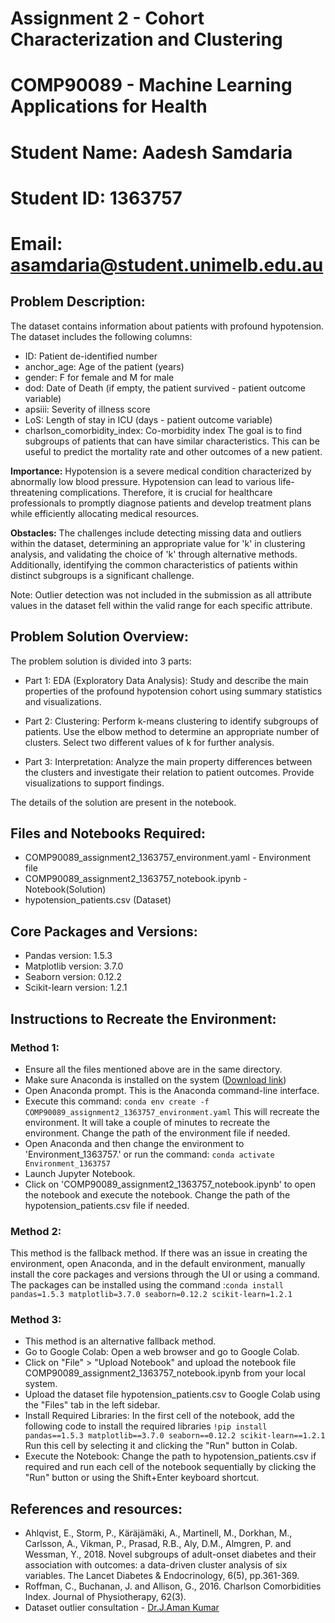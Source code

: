 # Assignment 2 - Cohort Characterization and Clustering
# COMP90089 - Machine Learning Applications for Health
# Student Name: Aadesh Samdaria
# Student ID: 1363757
# Email: asamdaria@student.unimelb.edu.au

## Problem Description:
The dataset contains information about patients with profound hypotension. The dataset includes the following columns:
- ID: Patient de-identified number
- anchor_age: Age of the patient (years)
- gender: F for female and M for male
- dod: Date of Death (if empty, the patient survived - patient outcome variable)
- apsiii: Severity of illness score
- LoS: Length of stay in ICU (days - patient outcome variable)
- charlson_comorbidity_index: Co-morbidity index
The goal is to find subgroups of patients that can have similar characteristics. This can be useful to predict the mortality rate and other outcomes of a new patient.  <br>


**Importance:** Hypotension is a severe medical condition characterized by abnormally low blood pressure. Hypotension can lead to various life-threatening complications. Therefore, it is crucial for healthcare professionals to promptly diagnose patients and develop treatment plans while efficiently allocating medical resources.<br>

**Obstacles:** The challenges include detecting missing data and outliers within the dataset, determining an appropriate value for 'k' in clustering analysis, and validating the choice of 'k' through alternative methods. Additionally, identifying the common characteristics of patients within distinct subgroups is a significant challenge.<br>

Note: Outlier detection was not included in the submission as all attribute values in the dataset fell within the valid range for each specific attribute. <br>

## Problem Solution Overview:
The problem solution is divided into 3 parts:

- Part 1: EDA (Exploratory Data Analysis): Study and describe the main properties of the profound hypotension cohort using summary statistics and visualizations.

- Part 2: Clustering: Perform k-means clustering to identify subgroups of patients. Use the elbow method to determine an appropriate number of clusters. Select two different values of k for further analysis.

- Part 3: Interpretation: Analyze the main property differences between the clusters and investigate their relation to patient outcomes. Provide visualizations to support findings.

The details of the solution are present in the notebook.

## Files and Notebooks Required:
- COMP90089_assignment2_1363757_environment.yaml - Environment file
- COMP90089_assignment2_1363757_notebook.ipynb - Notebook(Solution)
- hypotension_patients.csv (Dataset)

## Core Packages and Versions:
- Pandas version: 1.5.3
- Matplotlib version: 3.7.0
- Seaborn version: 0.12.2
- Scikit-learn version: 1.2.1

## Instructions to Recreate the Environment:
### Method 1:
- Ensure all the files mentioned above are in the same directory.
- Make sure Anaconda is installed on the system ([Download link](https://www.anaconda.com/download))
- Open Anaconda prompt. This is the Anaconda command-line interface.
- Execute this command: `conda env create -f COMP90089_assignment2_1363757_environment.yaml` 
    This will recreate the environment. It will take a couple of minutes to recreate the environment. Change the path of the environment file if needed.
- Open Anaconda and then change the environment to 'Environment_1363757.' or run the command: `conda activate Environment_1363757`
- Launch Jupyter Notebook.
- Click on 'COMP90089_assignment2_1363757_notebook.ipynb' to open the notebook and execute the notebook. Change the path of the hypotension_patients.csv file if needed.

### Method 2:
This method is the fallback method.
If there was an issue in creating the environment, open Anaconda, and in the default environment, manually install the core packages and versions through the UI or using a command. 
The packages can be installed using the command :`conda install pandas=1.5.3 matplotlib=3.7.0 seaborn=0.12.2 scikit-learn=1.2.1`

### Method 3:
- This method is an alternative fallback method.
- Go to Google Colab: Open a web browser and go to Google Colab.
- Click on "File" > "Upload Notebook" and upload the notebook file COMP90089_assignment2_1363757_notebook.ipynb from your local system.
- Upload the dataset file hypotension_patients.csv to Google Colab using the "Files" tab in the left sidebar.
- Install Required Libraries: In the first cell of the notebook, add the following code to install the required libraries
	`!pip install pandas==1.5.3 matplotlib==3.7.0 seaborn==0.12.2 scikit-learn==1.2.1`
	Run this cell by selecting it and clicking the "Run" button in Colab.
- Execute the Notebook: Change the path to hypotension_patients.csv if required and run each cell of the notebook sequentially by clicking the "Run" button or using the Shift+Enter keyboard shortcut.


## References and resources:
- Ahlqvist, E., Storm, P., Käräjämäki, A., Martinell, M., Dorkhan, M., Carlsson, A., Vikman, P., Prasad, R.B., Aly, D.M., Almgren, P. and Wessman, Y., 2018. Novel subgroups of adult-onset diabetes and their association with outcomes: a data-driven cluster analysis of six variables. The Lancet Diabetes & Endocrinology, 6(5), pp.361-369.
- Roffman, C., Buchanan, J. and Allison, G., 2016. Charlson Comorbidities Index. Journal of Physiotherapy, 62(3).
- Dataset outlier consultation - [Dr.J.Aman Kumar](https://www.practo.com/chennai/doctor/dr-j-aman-kumar-general-physician)
